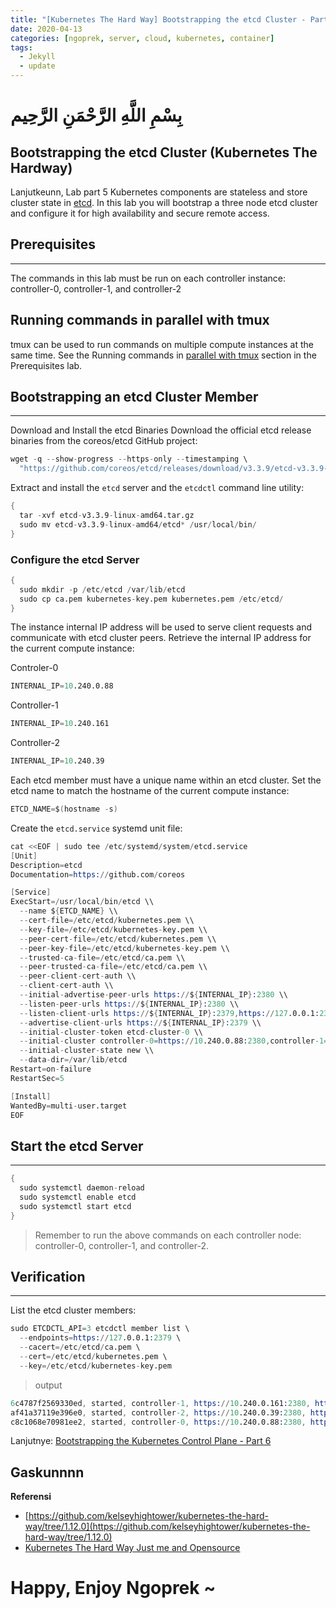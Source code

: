 ```yaml
---
title: "[Kubernetes The Hard Way] Bootstrapping the etcd Cluster - Part 5"
date: 2020-04-13
categories: [ngoprek, server, cloud, kubernetes, container]
tags:
  - Jekyll
  - update
---
```

# بِسْمِ اللَّهِ الرَّحْمَنِ الرَّحِيم
## Bootstrapping the etcd Cluster (Kubernetes The Hardway)

Lanjutkeunn, Lab part 5
Kubernetes components are stateless and store cluster state in [etcd](https://github.com/coreos/etcd). In this lab you will bootstrap a three node etcd cluster and configure it for high availability and secure remote access.

## Prerequisites
---
The commands in this lab must be run on each controller instance: controller-0, controller-1, and controller-2

## Running commands in parallel with tmux
tmux can be used to run commands on multiple compute instances at the same time. See the Running commands in [parallel with tmux](https://blog.amjith.com/synchronize-panes-in-tmux) section in the Prerequisites lab.

## Bootstrapping an etcd Cluster Member
---
Download and Install the etcd Binaries
Download the official etcd release binaries from the coreos/etcd GitHub project:

```s
wget -q --show-progress --https-only --timestamping \
  "https://github.com/coreos/etcd/releases/download/v3.3.9/etcd-v3.3.9-linux-amd64.tar.gz"
```
Extract and install the `etcd` server and the `etcdctl` command line utility:
```s
{
  tar -xvf etcd-v3.3.9-linux-amd64.tar.gz
  sudo mv etcd-v3.3.9-linux-amd64/etcd* /usr/local/bin/
}
```

### Configure the etcd Server
```s
{
  sudo mkdir -p /etc/etcd /var/lib/etcd
  sudo cp ca.pem kubernetes-key.pem kubernetes.pem /etc/etcd/
}
```

The instance internal IP address will be used to serve client requests and communicate with etcd cluster peers. Retrieve the internal IP address for the current compute instance:

Controler-0
```s
INTERNAL_IP=10.240.0.88
```
Controller-1
```s
INTERNAL_IP=10.240.161
```
Controller-2
```s
INTERNAL_IP=10.240.39
```

Each etcd member must have a unique name within an etcd cluster. Set the etcd name to match the hostname of the current compute instance:
```s
ETCD_NAME=$(hostname -s)
```

Create the `etcd.service` systemd unit file:
```s
cat <<EOF | sudo tee /etc/systemd/system/etcd.service
[Unit]
Description=etcd
Documentation=https://github.com/coreos

[Service]
ExecStart=/usr/local/bin/etcd \\
  --name ${ETCD_NAME} \\
  --cert-file=/etc/etcd/kubernetes.pem \\
  --key-file=/etc/etcd/kubernetes-key.pem \\
  --peer-cert-file=/etc/etcd/kubernetes.pem \\
  --peer-key-file=/etc/etcd/kubernetes-key.pem \\
  --trusted-ca-file=/etc/etcd/ca.pem \\
  --peer-trusted-ca-file=/etc/etcd/ca.pem \\
  --peer-client-cert-auth \\
  --client-cert-auth \\
  --initial-advertise-peer-urls https://${INTERNAL_IP}:2380 \\
  --listen-peer-urls https://${INTERNAL_IP}:2380 \\
  --listen-client-urls https://${INTERNAL_IP}:2379,https://127.0.0.1:2379 \\
  --advertise-client-urls https://${INTERNAL_IP}:2379 \\
  --initial-cluster-token etcd-cluster-0 \\
  --initial-cluster controller-0=https://10.240.0.88:2380,controller-1=https://10.240.0.161:2380,controller-2=https://10.240.0.39:2380 \\
  --initial-cluster-state new \\
  --data-dir=/var/lib/etcd
Restart=on-failure
RestartSec=5

[Install]
WantedBy=multi-user.target
EOF
```

## Start the etcd Server
---
```s
{
  sudo systemctl daemon-reload
  sudo systemctl enable etcd
  sudo systemctl start etcd
}
```
> Remember to run the above commands on each controller node: controller-0, controller-1, and controller-2.

## Verification
---
List the etcd cluster members:
```s
sudo ETCDCTL_API=3 etcdctl member list \
  --endpoints=https://127.0.0.1:2379 \
  --cacert=/etc/etcd/ca.pem \
  --cert=/etc/etcd/kubernetes.pem \
  --key=/etc/etcd/kubernetes-key.pem
```
> output
```s
6c4787f2569330ed, started, controller-1, https://10.240.0.161:2380, https://10.240.0.161:2379
af41a37119e396e0, started, controller-2, https://10.240.0.39:2380, https://10.240.0.39:2379
c8c1068e70981ee2, started, controller-0, https://10.240.0.88:2380, https://10.240.0.88:2379
```

Lanjutnye: [Bootstrapping the Kubernetes Control Plane - Part 6](https://ammarun.my.id/ngoprek/server/cloud/kubernetes/container/kubernetes-Bootstrapping-the-Kubernetes-Control-Plane-Part6/)

## Gaskunnnn

**Referensi**
* [https://github.com/kelseyhightower/kubernetes-the-hard-way/tree/1.12.0](https://github.com/kelseyhightower/kubernetes-the-hard-way/tree/1.12.0)
* [Kubernetes The Hard Way Just me and Opensource](https://www.youtube.com/watch?v=2bVK-e-GuYI&t=560s)

# Happy,  Enjoy Ngoprek ~

